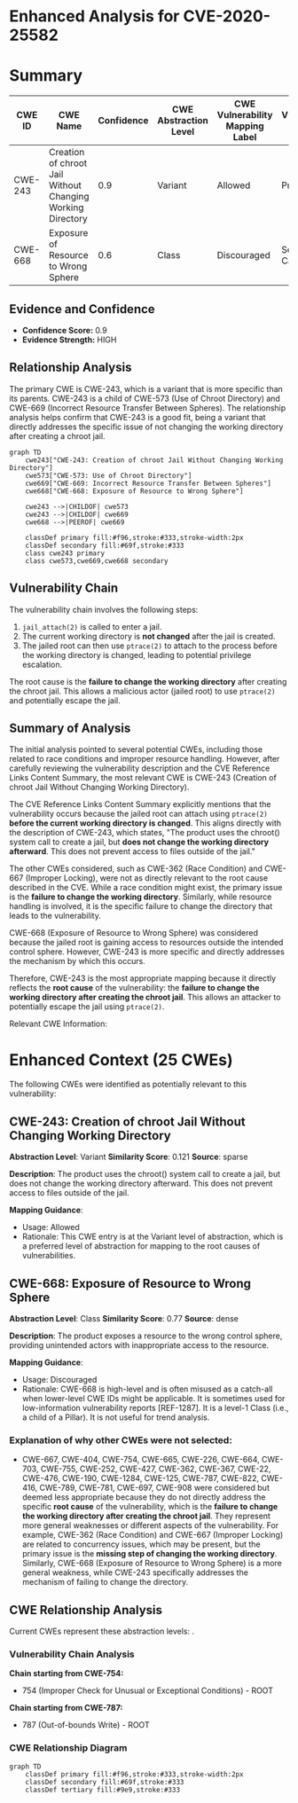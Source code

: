 # Enhanced Analysis for CVE-2020-25582

# Summary
| CWE ID | CWE Name | Confidence | CWE Abstraction Level | CWE Vulnerability Mapping Label | CWE-Vulnerability Mapping Notes |
|---|---|---|---|---|---|
| CWE-243 | Creation of chroot Jail Without Changing Working Directory | 0.9 | Variant | Allowed | Primary CWE |
| CWE-668 | Exposure of Resource to Wrong Sphere | 0.6 | Class | Discouraged | Secondary Candidate |

## Evidence and Confidence

*   **Confidence Score:** 0.9
*   **Evidence Strength:** HIGH

## Relationship Analysis
The primary CWE is CWE-243, which is a variant that is more specific than its parents. CWE-243 is a child of CWE-573 (Use of Chroot Directory) and CWE-669 (Incorrect Resource Transfer Between Spheres). The relationship analysis helps confirm that CWE-243 is a good fit, being a variant that directly addresses the specific issue of not changing the working directory after creating a chroot jail.

```mermaid
graph TD
    cwe243["CWE-243: Creation of chroot Jail Without Changing Working Directory"]
    cwe573["CWE-573: Use of Chroot Directory"]
    cwe669["CWE-669: Incorrect Resource Transfer Between Spheres"]
    cwe668["CWE-668: Exposure of Resource to Wrong Sphere"]

    cwe243 -->|CHILDOF| cwe573
    cwe243 -->|CHILDOF| cwe669
    cwe668 -->|PEEROF| cwe669

    classDef primary fill:#f96,stroke:#333,stroke-width:2px
    classDef secondary fill:#69f,stroke:#333
    class cwe243 primary
    class cwe573,cwe669,cwe668 secondary
```

## Vulnerability Chain
The vulnerability chain involves the following steps:
1.  `jail_attach(2)` is called to enter a jail.
2.  The current working directory is **not changed** after the jail is created.
3.  The jailed root can then use `ptrace(2)` to attach to the process before the working directory is changed, leading to potential privilege escalation.

The root cause is the **failure to change the working directory** after creating the chroot jail. This allows a malicious actor (jailed root) to use `ptrace(2)` and potentially escape the jail.

## Summary of Analysis
The initial analysis pointed to several potential CWEs, including those related to race conditions and improper resource handling. However, after carefully reviewing the vulnerability description and the CVE Reference Links Content Summary, the most relevant CWE is CWE-243 (Creation of chroot Jail Without Changing Working Directory).

The CVE Reference Links Content Summary explicitly mentions that the vulnerability occurs because the jailed root can attach using `ptrace(2)` **before the current working directory is changed**. This aligns directly with the description of CWE-243, which states, "The product uses the chroot() system call to create a jail, but **does not change the working directory afterward**. This does not prevent access to files outside of the jail."

The other CWEs considered, such as CWE-362 (Race Condition) and CWE-667 (Improper Locking), were not as directly relevant to the root cause described in the CVE. While a race condition might exist, the primary issue is the **failure to change the working directory**. Similarly, while resource handling is involved, it is the specific failure to change the directory that leads to the vulnerability.

CWE-668 (Exposure of Resource to Wrong Sphere) was considered because the jailed root is gaining access to resources outside the intended control sphere. However, CWE-243 is more specific and directly addresses the mechanism by which this occurs.

Therefore, CWE-243 is the most appropriate mapping because it directly reflects the **root cause** of the vulnerability: the **failure to change the working directory after creating the chroot jail**. This allows an attacker to potentially escape the jail using `ptrace(2)`.

Relevant CWE Information:

# Enhanced Context (25 CWEs)
The following CWEs were identified as potentially relevant to this vulnerability:

## CWE-243: Creation of chroot Jail Without Changing Working Directory
**Abstraction Level**: Variant
**Similarity Score**: 0.121
**Source**: sparse

**Description**:
The product uses the chroot() system call to create a jail, but does not change the working directory afterward. This does not prevent access to files outside of the jail.

**Mapping Guidance**:
- Usage: Allowed
- Rationale: This CWE entry is at the Variant level of abstraction, which is a preferred level of abstraction for mapping to the root causes of vulnerabilities.

## CWE-668: Exposure of Resource to Wrong Sphere
**Abstraction Level**: Class
**Similarity Score**: 0.77
**Source**: dense

**Description**:
The product exposes a resource to the wrong control sphere, providing unintended actors with inappropriate access to the resource.

**Mapping Guidance**:
- Usage: Discouraged
- Rationale: CWE-668 is high-level and is often misused as a catch-all when lower-level CWE IDs might be applicable. It is sometimes used for low-information vulnerability reports [REF-1287]. It is a level-1 Class (i.e., a child of a Pillar). It is not useful for trend analysis.

### Explanation of why other CWEs were not selected:
*   CWE-667, CWE-404, CWE-754, CWE-665, CWE-226, CWE-664, CWE-703, CWE-755, CWE-252, CWE-427, CWE-362, CWE-367, CWE-22, CWE-476, CWE-190, CWE-1284, CWE-125, CWE-787, CWE-822, CWE-416, CWE-789, CWE-781, CWE-697, CWE-908 were considered but deemed less appropriate because they do not directly address the specific **root cause** of the vulnerability, which is the **failure to change the working directory after creating the chroot jail**. They represent more general weaknesses or different aspects of the vulnerability. For example, CWE-362 (Race Condition) and CWE-667 (Improper Locking) are related to concurrency issues, which may be present, but the primary issue is the **missing step of changing the working directory**. Similarly, CWE-668 (Exposure of Resource to Wrong Sphere) is a more general weakness, while CWE-243 specifically addresses the mechanism of failing to change the directory.


## CWE Relationship Analysis

Current CWEs represent these abstraction levels: .


### Vulnerability Chain Analysis

**Chain starting from CWE-754:**
- 754 (Improper Check for Unusual or Exceptional Conditions) - ROOT


**Chain starting from CWE-787:**
- 787 (Out-of-bounds Write) - ROOT



### CWE Relationship Diagram

```mermaid
graph TD
    classDef primary fill:#f96,stroke:#333,stroke-width:2px
    classDef secondary fill:#69f,stroke:#333
    classDef tertiary fill:#9e9,stroke:#333
```